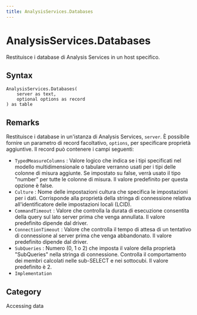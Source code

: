 ```yaml
---
title: AnalysisServices.Databases
---
```


# AnalysisServices.Databases


Restituisce i database di Analysis Services in un host specifico.


## Syntax

```powerquery
AnalysisServices.Databases(
    server as text,
    optional options as record
) as table
```


## Remarks

Restituisce i database in un'istanza di Analysis Services, <code>server</code>. È possibile fornire un parametro di record facoltativo, <code>options</code>, per specificare proprietà aggiuntive. Il record può contenere i campi seguenti:    <ul><li><code>TypedMeasureColumns</code> : Valore logico che indica se i tipi specificati nel modello multidimensionale o tabulare verranno usati per i tipi delle colonne di misura aggiunte. Se impostato su false, verr&#224; usato il tipo &quot;number&quot; per tutte le colonne di misura. Il valore predefinito per questa opzione &#232; false.</li><li><code>Culture</code> : Nome delle impostazioni cultura che specifica le impostazioni per i dati. Corrisponde alla propriet&#224; della stringa di connessione relativa all&#39;identificatore delle impostazioni locali (LCID).</li><li><code>CommandTimeout</code> : Valore che controlla la durata di esecuzione consentita della query sul lato server prima che venga annullata. Il valore predefinito dipende dal driver.</li><li><code>ConnectionTimeout</code> : Valore che controlla il tempo di attesa di un tentativo di connessione al server prima che venga abbandonato. Il valore predefinito dipende dal driver.</li><li><code>SubQueries</code> : Numero (0, 1 o 2) che imposta il valore della propriet&#224; &quot;SubQueries&quot; nella stringa di connessione. Controlla il comportamento dei membri calcolati nelle sub-SELECT e nei sottocubi. Il valore predefinito &#232; 2.</li><li><code>Implementation</code></li></ul>    



## Category
Accessing data
